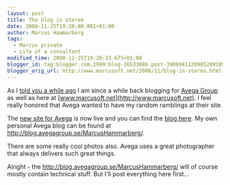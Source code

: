 ```yaml
---
layout: post
title: The blog in stereo
date: 2008-11-25T19:20:00.001+01:00
author: Marcus Hammarberg
tags:
  - Marcus private
  - Life of a consultant
modified_time: 2008-11-25T19:20:33.675+01:00
blogger_id: tag:blogger.com,1999:blog-36533086.post-3908941120985289189
blogger_orig_url: http://www.marcusoft.net/2008/11/blog-in-stereo.html
---
```



As I [told you a while
ago](http://www.marcusoft.net/2008/11/blogging-in-two-places-avega-group-blog.html)
I am since a while back blogging for [Avega
Group](http://www.avegagroup.se/) as well as here at
[www.marcusoft.net](http://www.marcusoft.net). I feel really honored
that Avega wanted to have my random ramblings at their site.

The [new site for Avega](http://www.avegagroup.se/) is now live and you
can find the [blog here](http://blog.avegagroup.se/). My own personal
Avega blog can be found at
<http://blog.avegagroup.se/MarcusHammarberg/>.

There are some really cool photos also. Avega uses a great photographer
that always delivers such great things.

Alright - the <http://blog.avegagroup.se/MarcusHammarberg/> will of
course mostly contain technical stuff. But I'll post everything here
first...
